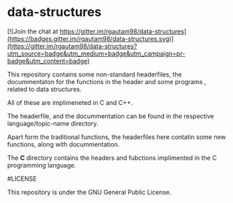 # data-structures

[![Join the chat at https://gitter.im/rgautam98/data-structures](https://badges.gitter.im/rgautam98/data-structures.svg)](https://gitter.im/rgautam98/data-structures?utm_source=badge&utm_medium=badge&utm_campaign=pr-badge&utm_content=badge)  

This repository contains some non-standard headerfiles, the docummentaton for the functions in the header and some 
programs , related to data structures.  

All of these are implimeneted in C and C++.  

The headerfile, and the docummentation can be found in the respective language/topic-name  directory.  

Apart form the traditional functions, the headerfiles here contatin some new functions, along with docummentation.  

The **C** directory contains the headers and fubctions implimented in the C programming language.

#LICENSE

This repository is under the GNU General Public License.
